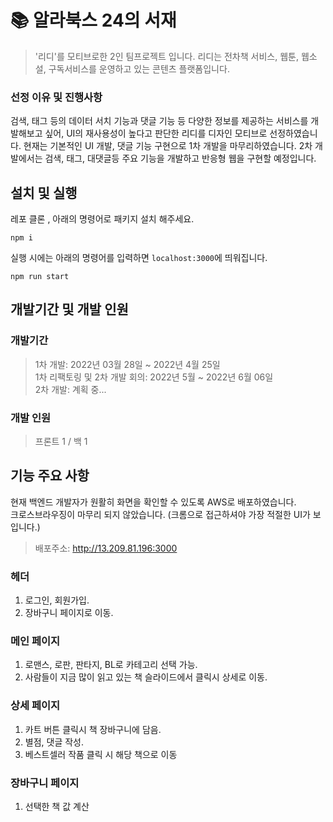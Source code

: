 # 📚 알라북스 24의 서재

> '리디'를 모티브로한 2인 팀프로젝트 입니다. 리디는 전차책 서비스, 웹툰, 웹소설, 구독서비스를 운영하고 있는 콘텐츠 플랫폼입니다. 
### 선정 이유 및 진행사항
검색, 태그 등의 데이터 서치 기능과 댓글 기능 등 다양한 정보를 제공하는 서비스를 개발해보고 싶어, UI의 재사용성이 높다고 판단한 리디를 디자인 모티브로 선정하였습니다. 현재는 기본적인 UI 개발, 댓글 기능 구현으로 1차 개발을 마무리하였습니다. 2차 개발에서는 검색, 태그, 대댓글등 주요 기능을 개발하고 반응형 웹을 구현할 예정입니다. 



## 설치 및 실행 

레포 클론 , 아래의 명령어로  패키지 설치 해주세요.
```
npm i
```

실행 시에는 아래의 명령어를 입력하면 `localhost:3000`에 띄워집니다.
```
npm run start
```


## 개발기간 및 개발 인원
### 개발기간
> 1차 개발: 2022년 03월 28일 ~ 2022년 4월 25일 
> <br/>
> 1차 리팩토링 및 2차 개발 회의: 2022년 5월 ~ 2022년 6월 06일
> <br/>
> 2차 개발: 계획 중...

### 개발 인원
> 프론트 1 / 백 1




## 기능 주요 사항
현재 백엔드 개발자가 원활히 화면을 확인할 수 있도록 AWS로 배포하였습니다. 
<br/>
크로스브라우징이 마무리 되지 않았습니다. (크롬으로 접근하셔야 가장 적절한 UI가 보입니다.)
> 배포주소: http://13.209.81.196:3000

### 헤더
1. 로그인, 회원가입.
2. 장바구니 페이지로 이동.

### 메인 페이지
1. 로맨스, 로판, 판타지, BL로 카테고리 선택 가능.
2. 사람들이 지금 많이 읽고 있는 책 슬라이드에서 클릭시 상세로 이동.

### 상세 페이지
1. 카트 버튼 클릭시 책 장바구니에 담음.
2. 별점, 댓글 작성.
3. 베스트셀러 작품 클릭 시 해당 책으로 이동

### 장바구니 페이지
1. 선택한 책 값 계산
